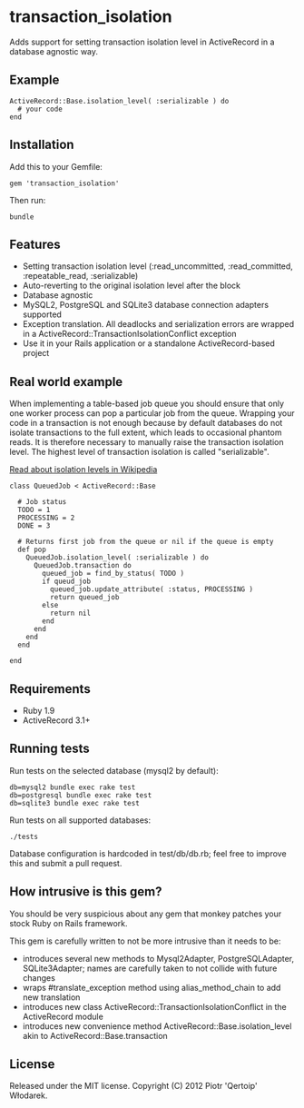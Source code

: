 # transaction_isolation

Adds support for setting transaction isolation level in ActiveRecord in a database agnostic way.

## Example

    ActiveRecord::Base.isolation_level( :serializable ) do
      # your code
    end

## Installation

Add this to your Gemfile:

    gem 'transaction_isolation'

Then run:

    bundle

## Features

 * Setting transaction isolation level (:read_uncommitted, :read_committed, :repeatable_read, :serializable)
 * Auto-reverting to the original isolation level after the block
 * Database agnostic
 * MySQL2, PostgreSQL and SQLite3 database connection adapters supported
 * Exception translation. All deadlocks and serialization errors are wrapped in a ActiveRecord::TransactionIsolationConflict exception
 * Use it in your Rails application or a standalone ActiveRecord-based project

## Real world example

When implementing a table-based job queue you should ensure that only one worker process can pop a particular job from the queue.
Wrapping your code in a transaction is not enough because by default databases do not isolate transactions to the full extent,
which leads to occasional phantom reads. It is therefore necessary to manually raise the transaction isolation level.
The highest level of transaction isolation is called "serializable".

[Read about isolation levels in Wikipedia](http://tinyurl.com/nrqjbb)

    class QueuedJob < ActiveRecord::Base

      # Job status
      TODO = 1
      PROCESSING = 2
      DONE = 3

      # Returns first job from the queue or nil if the queue is empty
      def pop
        QueuedJob.isolation_level( :serializable ) do
          QueuedJob.transaction do
            queued_job = find_by_status( TODO )
            if queud_job
              queued_job.update_attribute( :status, PROCESSING )
              return queued_job
            else
              return nil
            end
          end
        end
      end

    end

## Requirements

 * Ruby 1.9
 * ActiveRecord 3.1+

## Running tests

Run tests on the selected database (mysql2 by default):

    db=mysql2 bundle exec rake test
    db=postgresql bundle exec rake test
    db=sqlite3 bundle exec rake test

Run tests on all supported databases:

    ./tests

Database configuration is hardcoded in test/db/db.rb; feel free to improve this and submit a pull request.

## How intrusive is this gem?

You should be very suspicious about any gem that monkey patches your stock Ruby on Rails framework.

This gem is carefully written to not be more intrusive than it needs to be:

 * introduces several new methods to Mysql2Adapter, PostgreSQLAdapter, SQLite3Adapter; names are carefully taken to not collide with future changes
 * wraps #translate_exception method using alias_method_chain to add new translation
 * introduces new class ActiveRecord::TransactionIsolationConflict in the ActiveRecord module
 * introduces new convenience method ActiveRecord::Base.isolation_level akin to ActiveRecord::Base.transaction

## License

Released under the MIT license. Copyright (C) 2012 Piotr 'Qertoip' Włodarek.